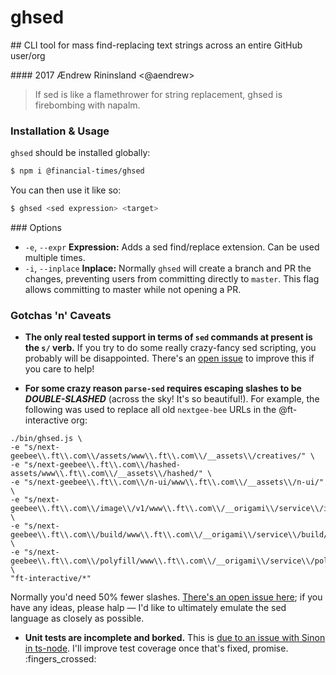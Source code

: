 # ghsed

## CLI tool for mass find-replacing text strings across an entire GitHub user/org

#### 2017 Ændrew Rininsland <@aendrew>

> If sed is like a flamethrower for string replacement, ghsed is firebombing with napalm.

### Installation & Usage

`ghsed` should be installed globally:

```bash
$ npm i @financial-times/ghsed
```

You can then use it like so:

```bash
$ ghsed <sed expression> <target>
```

### Options

* `-e`, `--expr` **Expression:** Adds a sed find/replace extension. Can be used multiple times.
* `-i`, `--inplace` **Inplace:** Normally `ghsed` will create a branch and PR the changes, preventing users from committing directly to `master`. This flag allows committing to master while not opening a PR.

### Gotchas 'n' Caveats

* **The only real tested support in terms of `sed` commands at present is the `s/` verb.** If you try to do some really crazy-fancy sed scripting, you probably will be disappointed. There's an [open issue](https://github.com/Financial-Times/ghsed/issues/3) to improve this if you care to help!

* **For some crazy reason `parse-sed` requires escaping slashes to be _DOUBLE-SLASHED_** (across the sky! It's so beautiful!). For example, the following was used to replace all old `nextgee-bee` URLs in the @ft-interactive org:

```
./bin/ghsed.js \
-e "s/next-geebee\\.ft\\.com\\/assets/www\\.ft\\.com\\/__assets\\/creatives/" \
-e "s/next-geebee\\.ft\\.com\\/hashed-assets/www\\.ft\\.com\\/__assets\\/hashed/" \
-e "s/next-geebee\\.ft\\.com\\/n-ui/www\\.ft\\.com\\/__assets\\/n-ui/" \
-e "s/next-geebee\\.ft\\.com\\/image\\/v1/www\\.ft\\.com\\/__origami\\/service\\/image\\/v2/" \
-e "s/next-geebee\\.ft\\.com\\/build/www\\.ft\\.com\\/__origami\\/service\\/build/" \
-e "s/next-geebee\\.ft\\.com\\/polyfill/www\\.ft\\.com\\/__origami\\/service\\/polyfill/" \
"ft-interactive/*"
```

Normally you'd need 50% fewer slashes. [There's an open issue here](https://github.com/Financial-Times/ghsed/issues/2); if you have any ideas, please halp — I'd like to ultimately emulate the sed language as closely as possible.

* **Unit tests are incomplete and borked.** This is [due to an issue with Sinon in ts-node](https://github.com/TypeStrong/ts-node/issues/365). I'll improve test coverage once that's fixed, promise. :fingers_crossed:
